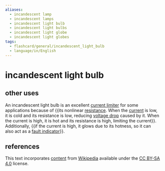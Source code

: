```yaml
---
aliases:
  - incandescent lamp
  - incandescent lamps
  - incandescent light bulb
  - incandescent light bulbs
  - incandescent light globe
  - incandescent light globes
tags:
  - flashcard/general/incandescent_light_bulb
  - language/in/English
---
```


# incandescent light bulb

## other uses

An incandescent light bulb is an excellent [current limiter](current%20limiting.md) for some applications because of {{its nonlinear [resistance](electrical%20resistance%20and%20conductance.md). When the [current](electric%20current.md) is low, it is cold and its resistance is low, reducing [voltage drop](voltage%20drop.md) caused by it. When the current is high, it is hot and its resistance is high, limiting the current}}. Additionally, {{if the current is high, it glows due to its hotness, so it can also act as a [fault indicator](fault%20indicator.md)}}.

## references

This text incorporates [content](https://en.wikipedia.org/wiki/incandescent_light_bulb) from [Wikipedia](Wikipedia.md) available under the [CC BY-SA 4.0](https://creativecommons.org/licenses/by-sa/4.0/) license.
